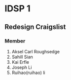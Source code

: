 # IDSP 1

## Redesign Craigslist

### Member

1. Aksel Carl Roughsedge
2. Sahill Sian
3. Kai Erfle
4. Joseph Li
5. Ruihao(ruihao) li

